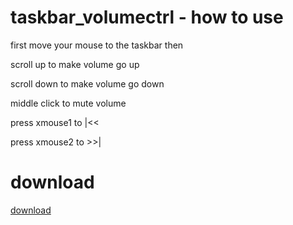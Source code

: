 # taskbar_volumectrl - how to use
first move your mouse to the taskbar then

scroll up to make volume go up

scroll down to make volume go down

middle click to mute volume

press xmouse1 to |<<

press xmouse2 to >>|

# download

[download](https://github.com/GREGDGamer1/taskbar_volumectrl/releases/latest/download/taskbar_volumectrl.exe)
